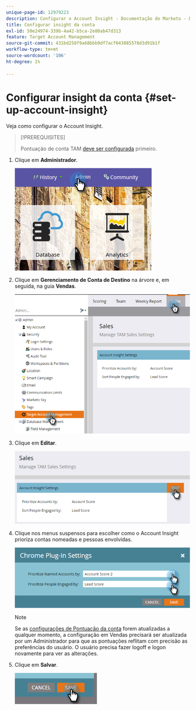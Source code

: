 ```yaml
---
unique-page-id: 12979223
description: Configurar o Account Insight - Documentação do Marketo - Documentação do produto
title: Configurar insight da conta
exl-id: 50e24974-339b-4a42-b5ca-2e80ab47d313
feature: Target Account Management
source-git-commit: 431bd258f9a68bbb9df7acf043085578d3d91b1f
workflow-type: tm+mt
source-wordcount: '106'
ht-degree: 1%

---
```


# Configurar insight da conta {#set-up-account-insight}

Veja como configurar o Account Insight.

>[!PREREQUISITES]
>
>Pontuação de conta TAM [deve ser configurada](/help/marketo/product-docs/target-account-management/setup-tam/account-score.md) primeiro.

1. Clique em **Administrador**.

   ![](assets/admin-1.png)

1. Clique em **Gerenciamento de Conta de Destino** na árvore e, em seguida, na guia **Vendas**.

   ![](assets/set-up-account-insight-2.png)

1. Clique em **Editar**.

   ![](assets/set-up-account-insight-3.png)

1. Clique nos menus suspensos para escolher como o Account Insight prioriza contas nomeadas e pessoas envolvidas.

   ![](assets/four-4.png)

   >[!NOTE]
   >
   >Se as [configurações de Pontuação da conta](/help/marketo/product-docs/target-account-management/setup-tam/account-score.md) forem atualizadas a qualquer momento, a configuração em Vendas precisará ser atualizada por um Administrador para que as pontuações reflitam com precisão as preferências do usuário. O usuário precisa fazer logoff e logon novamente para ver as alterações.

1. Clique em **Salvar**.

   ![](assets/five-4.png)
